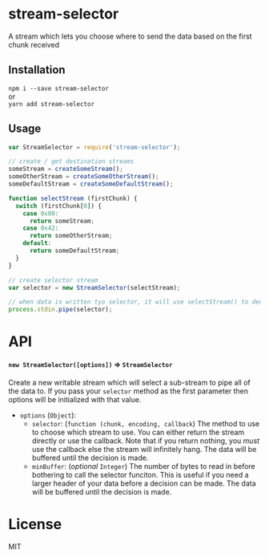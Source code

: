 # stream-selector
A stream which lets you choose where to send the data based on the first chunk received

## Installation
`npm i --save stream-selector`  
or  
`yarn add stream-selector`

## Usage
```js
var StreamSelector = require('stream-selector');

// create / get destination streams
someStream = createSomeStream();
someOtherStream = createSomeOtherStream();
someDefaultStream = createSomeDefaultStream();

function selectStream (firstChunk) {
  switch (firstChunk[0]) {
    case 0x00:
      return someStream;
    case 0x42:
      return someOtherStream;
    default:
      return someDefaultStream;
  }
}

// create selector stream
var selector = new StreamSelector(selectStream);

// when data is written tyo selector, it will use selectStream() to decide where the data should go
process.stdin.pipe(selector);
```

# API

#### `new StreamSelector([options])` => `StreamSelector`
Create a new writable stream which will select a sub-stream to pipe all of the data to. If you pass your `selector` method as the first parameter then options will be initialized with that value.

 * `options` (`Object`):
   * `selector`: (`function (chunk, encoding, callback`) The method to use to choose which stream to use. You can either return the stream directly or use the callback. Note that if you return nothing, you *must* use the callback else the stream will infinitely hang. The data will be buffered until the decision is made.
   * `minBuffer`: (*optional* `Integer`) The number of bytes to read in before bothering to call the selector funciton. This is useful if you need a larger header of your data before a decision can be made. The data will be buffered until the decision is made.

# License
MIT

